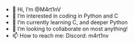 - 👋 Hi, I’m @M4rt1nV
- 👀 I’m interested in coding in Python and C
- 🌱 I’m currently learning C, and deeper Python
- 💞️ I’m looking to collaborate on most anything!
- 📫 How to reach me: Discord: m4rt1nv

